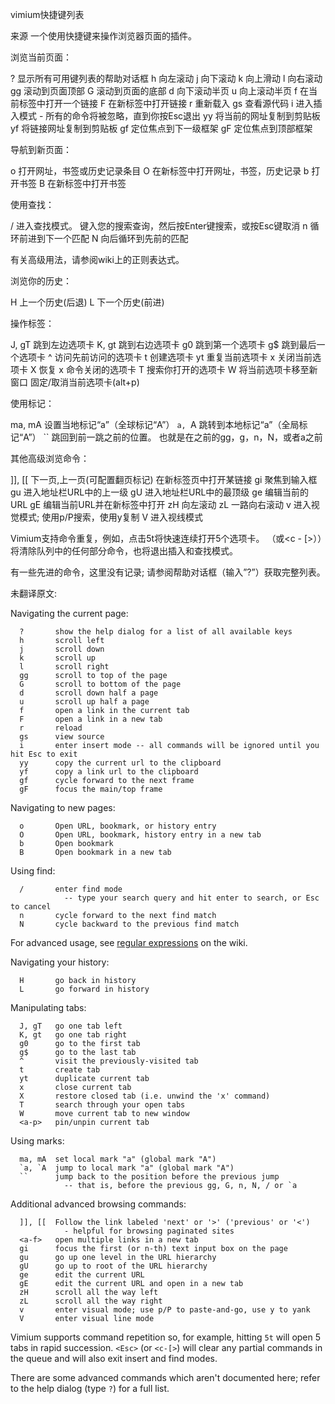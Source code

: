 
vimium快捷键列表

来源
一个使用快捷键来操作浏览器页面的插件。

浏览当前页面：

?       显示所有可用键列表的帮助对话框
h       向左滚动
j       向下滚动
k       向上滑动
l       向右滚动
gg      滚动到页面顶部
G       滚动到页面的底部
d       向下滚动半页
u       向上滚动半页
f       在当前标签中打开一个链接
F       在新标签中打开链接
r       重新载入
gs      查看源代码
i       进入插入模式 - 所有的命令将被忽略，直到你按Esc退出
yy      将当前的网址复制到剪贴板
yf      将链接网址复制到剪贴板
gf      定位焦点到下一级框架
gF      定位焦点到顶部框架

导航到新页面：

o       打开网址，书签或历史记录条目
O       在新标签中打开网址，书签，历史记录
b       打开书签
B       在新标签中打开书签

使用查找：

/       进入查找模式。 键入您的搜索查询，然后按Enter键搜索，或按Esc键取消
n       循环前进到下一个匹配
N       向后循环到先前的匹配

有关高级用法，请参阅wiki上的正则表达式。

浏览你的历史：

H       上一个历史(后退)
L       下一个历史(前进)

操作标签：

J, gT   跳到左边选项卡
K, gt   跳到右边选项卡
g0      跳到第一个选项卡
g$      跳到最后一个选项卡
^       访问先前访问的选项卡
t       创建选项卡
yt      重复当前选项卡
x       关闭当前选项卡
X       恢复 x 命令关闭的选项卡
T       搜索你打开的选项卡
W       将当前选项卡移至新窗口
<a-p>   固定/取消当前选项卡(alt+p)

使用标记：

ma, mA  设置当地标记“a”（全球标记“A”）
`a, `A  跳转到本地标记“a”（全局标记“A”）
``      跳回到前一跳之前的位置。 也就是在之前的gg，g，n，N，或者a之前

其他高级浏览命令：

]], [[  下一页,上一页(可配置翻页标记)
<a-f>   在新标签页中打开某链接
gi      聚焦到输入框
gu      进入地址栏URL中的上一级
gU      进入地址栏URL中的最顶级
ge      编辑当前的URL
gE      编辑当前URL并在新标签中打开
zH      向左滚动
zL      一路向右滚动
v       进入视觉模式; 使用p/P搜索，使用y复制
V       进入视线模式

Vimium支持命令重复，例如，点击5t将快速连续打开5个选项卡。 <Esc>（或<c - [>））将清除队列中的任何部分命令，也将退出插入和查找模式。

有一些先进的命令，这里没有记录; 请参阅帮助对话框（输入”?”）获取完整列表。

未翻译原文:

  Navigating the current page:

      ?       show the help dialog for a list of all available keys
      h       scroll left
      j       scroll down
      k       scroll up
      l       scroll right
      gg      scroll to top of the page
      G       scroll to bottom of the page
      d       scroll down half a page
      u       scroll up half a page
      f       open a link in the current tab
      F       open a link in a new tab
      r       reload
      gs      view source
      i       enter insert mode -- all commands will be ignored until you hit Esc to exit
      yy      copy the current url to the clipboard
      yf      copy a link url to the clipboard
      gf      cycle forward to the next frame
      gF      focus the main/top frame

  Navigating to new pages:

      o       Open URL, bookmark, or history entry
      O       Open URL, bookmark, history entry in a new tab
      b       Open bookmark
      B       Open bookmark in a new tab

  Using find:

      /       enter find mode
                -- type your search query and hit enter to search, or Esc to cancel
      n       cycle forward to the next find match
      N       cycle backward to the previous find match

  For advanced usage, see [regular expressions](https://github.com/philc/vimium/wiki/Find-Mode) on the wiki.

  Navigating your history:

      H       go back in history
      L       go forward in history

  Manipulating tabs:

      J, gT   go one tab left
      K, gt   go one tab right
      g0      go to the first tab
      g$      go to the last tab
      ^       visit the previously-visited tab
      t       create tab
      yt      duplicate current tab
      x       close current tab
      X       restore closed tab (i.e. unwind the 'x' command)
      T       search through your open tabs
      W       move current tab to new window
      <a-p>   pin/unpin current tab

  Using marks:

      ma, mA  set local mark "a" (global mark "A")
      `a, `A  jump to local mark "a" (global mark "A")
      ``      jump back to the position before the previous jump
                -- that is, before the previous gg, G, n, N, / or `a

  Additional advanced browsing commands:

      ]], [[  Follow the link labeled 'next' or '>' ('previous' or '<')
                - helpful for browsing paginated sites
      <a-f>   open multiple links in a new tab
      gi      focus the first (or n-th) text input box on the page
      gu      go up one level in the URL hierarchy
      gU      go up to root of the URL hierarchy
      ge      edit the current URL
      gE      edit the current URL and open in a new tab
      zH      scroll all the way left
      zL      scroll all the way right
      v       enter visual mode; use p/P to paste-and-go, use y to yank
      V       enter visual line mode

  Vimium supports command repetition so, for example, hitting `5t` will open 5 tabs in rapid succession. `<Esc>` (or
  `<c-[>`) will clear any partial commands in the queue and will also exit insert and find modes.

  There are some advanced commands which aren't documented here; refer to the help dialog (type `?`) for a full
  list.


